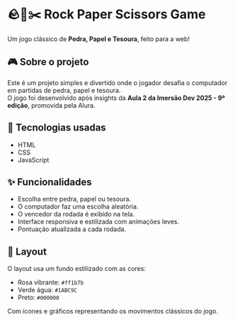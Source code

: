 # 🪨📄✂️ Rock Paper Scissors Game

Um jogo clássico de **Pedra, Papel e Tesoura**, feito para a web!

## 🎮 Sobre o projeto

Este é um projeto simples e divertido onde o jogador desafia o computador em partidas de pedra, papel e tesoura.  
O jogo foi desenvolvido após insights da **Aula 2 da Imersão Dev 2025 - 9ª edição**, promovida pela Alura.

## 🚀 Tecnologias usadas

- HTML
- CSS
- JavaScript

## ✨ Funcionalidades

- Escolha entre pedra, papel ou tesoura.
- O computador faz uma escolha aleatória.
- O vencedor da rodada é exibido na tela.
- Interface responsiva e estilizada com animações leves.
- Pontuação atualizada a cada rodada.

## 🎨 Layout

O layout usa um fundo estilizado com as cores:
- Rosa vibrante: `#ff1b7b`
- Verde água: `#1ABC9C`
- Preto: `#000000`

Com ícones e gráficos representando os movimentos clássicos do jogo.
